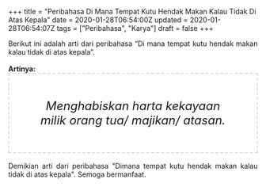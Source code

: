 +++
title = "Peribahasa Di Mana Tempat Kutu Hendak Makan Kalau Tidak Di Atas Kepala"
date = 2020-01-28T06:54:00Z
updated = 2020-01-28T06:54:07Z
tags = ["Peribahasa", "Karya"]
draft = false
+++

<div dir="ltr" style="text-align: left;" trbidi="on"><div style="text-align: justify;">Berikut ini adalah arti dari peribahasa “Di mana tempat kutu hendak makan kalau tidak di atas kepala”.</div><br /><div style="text-align: justify;"><b>Artinya:</b></div><div style="border: 2px dashed #ddd; font-size: 24px; height: auto; margin: 0 auto; padding: 50px; text-align: center; width: auto;"><i>Menghabiskan harta kekayaan milik orang tua/ majikan/ atasan.</i></div><br /><div style="text-align: justify;">Demikian arti dari peribahasa "Dimana tempat kutu hendak makan kalau tidak di atas kepala". Semoga bermanfaat.</div></div>
